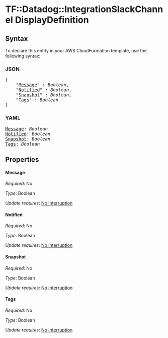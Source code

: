# TF::Datadog::IntegrationSlackChannel DisplayDefinition

## Syntax

To declare this entity in your AWS CloudFormation template, use the following syntax:

### JSON

<pre>
{
    "<a href="#message" title="Message">Message</a>" : <i>Boolean</i>,
    "<a href="#notified" title="Notified">Notified</a>" : <i>Boolean</i>,
    "<a href="#snapshot" title="Snapshot">Snapshot</a>" : <i>Boolean</i>,
    "<a href="#tags" title="Tags">Tags</a>" : <i>Boolean</i>
}
</pre>

### YAML

<pre>
<a href="#message" title="Message">Message</a>: <i>Boolean</i>
<a href="#notified" title="Notified">Notified</a>: <i>Boolean</i>
<a href="#snapshot" title="Snapshot">Snapshot</a>: <i>Boolean</i>
<a href="#tags" title="Tags">Tags</a>: <i>Boolean</i>
</pre>

## Properties

#### Message

_Required_: No

_Type_: Boolean

_Update requires_: [No interruption](https://docs.aws.amazon.com/AWSCloudFormation/latest/UserGuide/using-cfn-updating-stacks-update-behaviors.html#update-no-interrupt)

#### Notified

_Required_: No

_Type_: Boolean

_Update requires_: [No interruption](https://docs.aws.amazon.com/AWSCloudFormation/latest/UserGuide/using-cfn-updating-stacks-update-behaviors.html#update-no-interrupt)

#### Snapshot

_Required_: No

_Type_: Boolean

_Update requires_: [No interruption](https://docs.aws.amazon.com/AWSCloudFormation/latest/UserGuide/using-cfn-updating-stacks-update-behaviors.html#update-no-interrupt)

#### Tags

_Required_: No

_Type_: Boolean

_Update requires_: [No interruption](https://docs.aws.amazon.com/AWSCloudFormation/latest/UserGuide/using-cfn-updating-stacks-update-behaviors.html#update-no-interrupt)

